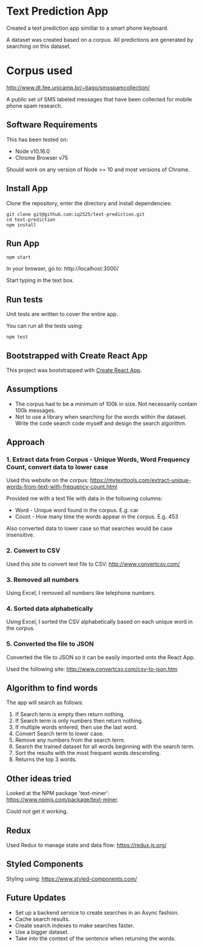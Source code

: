 # Text Prediction App

Created a text prediction app simillar to a smart phone keyboard.  

A dataset was created based on a corpus.  All predictions are generated by searching on this dataset.

# Corpus used
http://www.dt.fee.unicamp.br/~tiago/smsspamcollection/

A public set of SMS labeled messages that have been collected for mobile phone spam research.

## Software Requirements
This has been tested on:
* Node v10.16.0
* Chrome Browser v75

Should work on any version of Node >= 10 and most versions of Chrome.

## Install App
Clone the repository, enter the directory and install dependencies:
```
git clone git@github.com:iq2525/text-prediction.git
cd text-prediction
npm install
``` 

## Run App
```
npm start
```

In your browser, go to: http://localhost:3000/

Start typing in the text box.

## Run tests

Unit tests are written to cover the entire app.

You can run all the tests using:

```
npm test
```

## Bootstrapped with Create React App
This project was bootstrapped with [Create React App](https://github.com/facebook/create-react-app).

## Assumptions
* The corpus had to be a minimum of 100k in size.  Not necessarily contain 100k messages.  
* Not to use a library when searching for the words within the dataset.  Write the code search code myself and design the search algorithm.

## Approach
### 1. Extract data from Corpus - Unique Words, Word Frequency Count, convert data to lower case
Used this website on the corpus: 
https://mytexttools.com/extract-unique-words-from-text-with-frequency-count.html

Provided me with a text file with data in the following columns:
* Word - Unique word found in the corpus.  E.g. car
* Count - How many time the words appear in the corpus. E.g. 453

Also converted data to lower case so that searches would be case insensitive.

### 2. Convert to CSV
Used this site to convert text file to CSV: http://www.convertcsv.com/

### 3. Removed all numbers
Using Excel, I removed all numbers like telephone numbers.

### 4. Sorted data alphabetically
Using Excel, I sorted the CSV alphabetically based on each unique word in the corpus.

### 5. Converted the file to JSON
Converted the file to JSON so it can be easily imported onto the React App.

Used the following site: http://www.convertcsv.com/csv-to-json.htm

## Algorithm to find words
The app will search as follows:
1. If Search term is empty then return nothing.
2. If Search term is only numbers then return nothing.
3. If multiple words entered, then use the last word.
4. Convert Search term to lower case.
5. Remove any numbers from the search term.
6. Search the trained dataset for all words beginning with the search term.
7. Sort the results with the most frequent words descending.
8. Returns the top 3 words.

## Other ideas tried
Looked at the NPM package 'text-miner': https://www.npmjs.com/package/text-miner.

Could not get it working.

## Redux
Used Redux to manage state and data flow: https://redux.js.org/

## Styled Components
Styling using: https://www.styled-components.com/

## Future Updates
* Set up a backend service to create searches in an Async fashion.
* Cache search results.
* Create search indexes to make searches faster.
* Use a bigger dataset.
* Take into the context of the sentence when returning the words.
